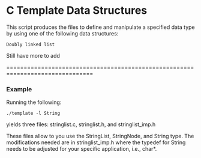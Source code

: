 # C Template Data Structures #

This script produces the files to define and manipulate a specified data type by using one of the following data structures:

	Doubly linked list

Still have more to add

===============================================================================

### Example ###

Running the following:

	./template -l String

yields three files: stringlist.c, stringlist.h, and stringlist_imp.h

These files allow to you use the StringList, StringNode, and String type.  The modifications needed are in stringlist_imp.h where the typedef for String needs to be adjusted for your specific application, i.e., char*. 




